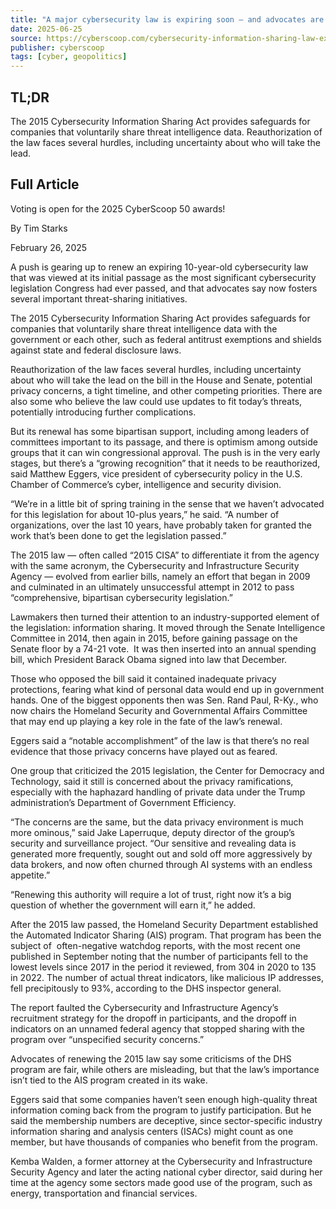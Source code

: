 ```yaml
---
title: "A major cybersecurity law is expiring soon — and advocates are prepping to push Congress for renewal"
date: 2025-06-25
source: https://cyberscoop.com/cybersecurity-information-sharing-law-expiring-congress-renewal/
publisher: cyberscoop
tags: [cyber, geopolitics]
---
```


## TL;DR

The 2015 Cybersecurity Information Sharing Act provides safeguards for companies that voluntarily share threat intelligence data. Reauthorization of the law faces several hurdles, including uncertainty about who will take the lead.

## Full Article

Voting is open for the 2025 CyberScoop 50 awards!

By
Tim Starks

February 26, 2025

A push is gearing up to renew an expiring 10-year-old cybersecurity law that was viewed at its initial passage as the most significant cybersecurity legislation Congress had ever passed, and that advocates say now fosters several important threat-sharing initiatives.

The 2015 Cybersecurity Information Sharing Act provides safeguards for companies that voluntarily share threat intelligence data with the government or each other, such as federal antitrust exemptions and shields against state and federal disclosure laws.

Reauthorization of the law faces several hurdles, including uncertainty about who will take the lead on the bill in the House and Senate, potential privacy concerns, a tight timeline, and other competing priorities. There are also some who believe the law could use updates to fit today’s threats, potentially introducing further complications.

But its renewal has some bipartisan support, including among leaders of committees important to its passage, and there is optimism among outside groups that it can win congressional approval. The push is in the very early stages, but there’s a “growing recognition” that it needs to be reauthorized, said Matthew Eggers, vice president of cybersecurity policy in the U.S. Chamber of Commerce’s cyber, intelligence and security division.

“We’re in a little bit of spring training in the sense that we haven’t advocated for this legislation for about 10-plus years,” he said. “A number of organizations, over the last 10 years, have probably taken for granted the work that’s been done to get the legislation passed.”

The 2015 law — often called “2015 CISA” to differentiate it from the agency with the same acronym, the Cybersecurity and Infrastructure Security Agency — evolved from earlier bills, namely an effort that began in 2009 and culminated in an ultimately unsuccessful attempt in 2012 to pass “comprehensive, bipartisan cybersecurity legislation.”

Lawmakers then turned their attention to an industry-supported element of the legislation: information sharing. It moved through the Senate Intelligence Committee in 2014, then again in 2015, before gaining passage on the Senate floor by a 74-21 vote.  It was then inserted into an annual spending bill, which President Barack Obama signed into law that December.

Those who opposed the bill said it contained inadequate privacy protections, fearing what kind of personal data would end up in government hands. One of the biggest opponents then was Sen. Rand Paul, R-Ky., who now chairs the Homeland Security and Governmental Affairs Committee that may end up playing a key role in the fate of the law’s renewal.

Eggers said a “notable accomplishment” of the law is that there’s no real evidence that those privacy concerns have played out as feared.

One group that criticized the 2015 legislation, the Center for Democracy and Technology, said it still is concerned about the privacy ramifications, especially with the haphazard handling of private data under the Trump administration’s Department of Government Efficiency.

“The concerns are the same, but the data privacy environment is much more ominous,” said Jake Laperruque, deputy director of the group’s security and surveillance project. “Our sensitive and revealing data is generated more frequently, sought out and sold off more aggressively by data brokers, and now often churned through AI systems with an endless appetite.”

“Renewing this authority will require a lot of trust, right now it’s a big question of whether the government will earn it,” he added.

After the 2015 law passed, the Homeland Security Department established the Automated Indicator Sharing (AIS) program. That program has been the subject of  often-negative watchdog reports, with the most recent one published in September noting that the number of participants fell to the lowest levels since 2017 in the period it reviewed, from 304 in 2020 to 135 in 2022. The number of actual threat indicators, like malicious IP addresses, fell precipitously to 93%, according to the DHS inspector general.

The report faulted the Cybersecurity and Infrastructure Agency’s recruitment strategy for the dropoff in participants, and the dropoff in indicators on an unnamed federal agency that stopped sharing with the program over “unspecified security concerns.”

Advocates of renewing the 2015 law say some criticisms of the DHS program are fair, while others are misleading, but that the law’s importance isn’t tied to the AIS program created in its wake.

Eggers said that some companies haven’t seen enough high-quality threat information coming back from the program to justify participation. But he said the membership numbers are deceptive, since sector-specific industry information sharing and analysis centers (ISACs) might count as one member, but have thousands of companies who benefit from the program.

Kemba Walden, a former attorney at the Cybersecurity and Infrastructure Security Agency and later the acting national cyber director, said during her time at the agency some sectors made good use of the program, such as energy, transportation and financial services.